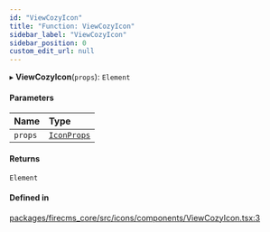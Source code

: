 ```yaml
---
id: "ViewCozyIcon"
title: "Function: ViewCozyIcon"
sidebar_label: "ViewCozyIcon"
sidebar_position: 0
custom_edit_url: null
---
```


▸ **ViewCozyIcon**(`props`): `Element`

#### Parameters

| Name | Type |
| :------ | :------ |
| `props` | [`IconProps`](../types/IconProps.md) |

#### Returns

`Element`

#### Defined in

[packages/firecms_core/src/icons/components/ViewCozyIcon.tsx:3](https://github.com/FireCMSco/firecms/blob/d45f3739/packages/firecms_core/src/icons/components/ViewCozyIcon.tsx#L3)
